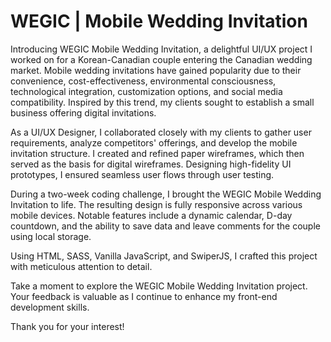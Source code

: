 # WEGIC | Mobile Wedding Invitation

Introducing WEGIC Mobile Wedding Invitation, a delightful UI/UX project I worked on for a Korean-Canadian couple entering the Canadian wedding market. Mobile wedding invitations have gained popularity due to their convenience, cost-effectiveness, environmental consciousness, technological integration, customization options, and social media compatibility. Inspired by this trend, my clients sought to establish a small business offering digital invitations.

As a UI/UX Designer, I collaborated closely with my clients to gather user requirements, analyze competitors' offerings, and develop the mobile invitation structure. I created and refined paper wireframes, which then served as the basis for digital wireframes. Designing high-fidelity UI prototypes, I ensured seamless user flows through user testing.

During a two-week coding challenge, I brought the WEGIC Mobile Wedding Invitation to life. The resulting design is fully responsive across various mobile devices. Notable features include a dynamic calendar, D-day countdown, and the ability to save data and leave comments for the couple using local storage.

Using HTML, SASS, Vanilla JavaScript, and SwiperJS, I crafted this project with meticulous attention to detail.

Take a moment to explore the WEGIC Mobile Wedding Invitation project. Your feedback is valuable as I continue to enhance my front-end development skills.

Thank you for your interest!
